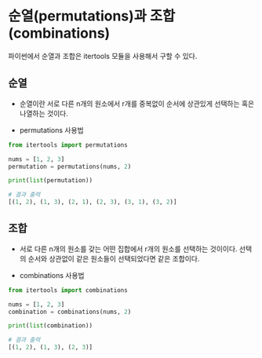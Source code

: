 # 순열(permutations)과 조합(combinations)

파이썬에서 순열과 조합은 itertools 모듈을 사용해서 구할 수 있다.

## 순열
+ 순열이란 서로 다른 n개의 원소에서 r개를 중복없이 순서에 상관있게 선택하는 혹은 나열하는 것이다.

+ permutations 사용법

```python
from itertools import permutations

nums = [1, 2, 3]
permutation = permutations(nums, 2)

print(list(permutation))

# 결과 출력
[(1, 2), (1, 3), (2, 1), (2, 3), (3, 1), (3, 2)]
```


## 조합
+ 서로 다른 n개의 원소를 갖는 어떤 집합에서 r개의 원소를 선택하는 것이이다. 선택의 순서와 상관없이 같은 원소들이 선택되었다면 같은 조합이다.

+ combinations 사용법

```python
from itertools import combinations

nums = [1, 2, 3]
combination = combinations(nums, 2)

print(list(combination))

# 결과 출력
[(1, 2), (1, 3), (2, 3)]
```